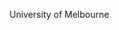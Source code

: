 [//]: # (Created by ./bin/manage_files.pl from ./species/Trichinella_pseudospiralis/ISS13PRJNA257433/Trichinella_pseudospiralis_ISS13PRJNA257433.summary.html on Mon Jul  6 10:05:55 2020)
University of Melbourne
